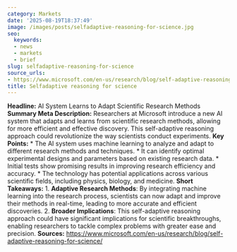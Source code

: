```yaml
---
category: Markets
date: '2025-08-19T18:37:49'
image: /images/posts/selfadaptive-reasoning-for-science.jpg
seo:
  keywords:
  - news
  - markets
  - brief
slug: selfadaptive-reasoning-for-science
source_urls:
- https://www.microsoft.com/en-us/research/blog/self-adaptive-reasoning-for-science/
title: Selfadaptive reasoning for science
---
```


**Headline:** AI System Learns to Adapt Scientific Research Methods  **Summary Meta Description:** Researchers at Microsoft introduce a new AI system that adapts and learns from scientific research methods, allowing for more efficient and effective discovery. This self-adaptive reasoning approach could revolutionize the way scientists conduct experiments.  **Key Points:**  * The AI system uses machine learning to analyze and adapt to different research methods and techniques. * It can identify optimal experimental designs and parameters based on existing research data. * Initial tests show promising results in improving research efficiency and accuracy. * The technology has potential applications across various scientific fields, including physics, biology, and medicine.  **Short Takeaways:**  1. **Adaptive Research Methods**: By integrating machine learning into the research process, scientists can now adapt and improve their methods in real-time, leading to more accurate and efficient discoveries. 2. **Broader Implications**: This self-adaptive reasoning approach could have significant implications for scientific breakthroughs, enabling researchers to tackle complex problems with greater ease and precision.  **Sources:** https://www.microsoft.com/en-us/research/blog/self-adaptive-reasoning-for-science/
